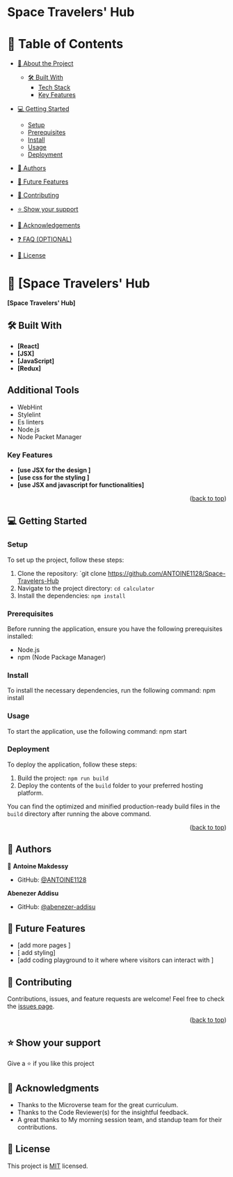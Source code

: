 <a name="Space Travelers' Hub"></a>

  <h1><b>Space Travelers' Hub</b></h1>

# 📗 Table of Contents

- [📖 About the Project](#about-project)
  - [🛠 Built With](#built-with)
    - [Tech Stack](#tech-stack)
    - [Key Features](#key-features)
 
- [💻 Getting Started](#getting-started)
  - [Setup](#setup)
  - [Prerequisites](#prerequisites)
  - [Install](#install)
  - [Usage](#usage)
  - [Deployment](#triangular_flag_on_post-deployment)
- [👥 Authors](#authors)
- [🔭 Future Features](#future-features)
- [🤝 Contributing](#contributing)
- [⭐️ Show your support](#support)
- [🙏 Acknowledgements](#acknowledgements)
- [❓ FAQ (OPTIONAL)](#faq)
- [📝 License](#license)

# 📖 [Space Travelers' Hub
 <a name="about-project"></a>

**[Space Travelers' Hub]**

## 🛠 Built With <a name="built-with"></a>
- **[React]**
- **[JSX]**
- **[JavaScript]**
- **[Redux]**

## Additional Tools

- WebHint
- Stylelint
- Es linters
- Node.js
- Node Packet Manager
### Key Features <a name="key-features"></a>

- **[use JSX for the design ]**
- **[use css for the styling ]**
- **[use JSX and javascript for functionalities]**
<p align="right">(<a href="#readme-top">back to top</a>)</p>

## 💻 Getting Started <a name="getting-started"></a>

### Setup

To set up the project, follow these steps:

1. Clone the repository: `git clone https://github.com/ANTOINE1128/Space-Travelers-Hub
2. Navigate to the project directory: `cd calculator`
3. Install the dependencies: `npm install`

### Prerequisites

Before running the application, ensure you have the following prerequisites installed:

- Node.js
- npm (Node Package Manager)
### Install

To install the necessary dependencies, run the following command: npm install

### Usage

To start the application, use the following command: npm start
 
### Deployment

To deploy the application, follow these steps:

1. Build the project: `npm run build`
2. Deploy the contents of the `build` folder to your preferred hosting platform.

You can find the optimized and minified production-ready build files in the `build` directory after running the above command.



<p align="right">(<a href="#readme-top">back to top</a>)</p>

## 👥 Authors <a name="authors"></a>

👥 
 **Antoine Makdessy**

- GitHub: [@ANTOINE1128](https://github.com/ANTOINE1128)

**Abenezer Addisu**
- GitHub: [@abenezer-addisu](https://github.com/abenezer-addisu#hi--im-abenezer-addisu)
## 🔭 Future Features <a name="future-features"></a>

- [add more pages ] 
- [ add styling]
- [add coding playground to it where where visitors can interact with ]

## 🤝 Contributing <a name="contributing"></a>

Contributions, issues, and feature requests are welcome!
Feel free to check the [issues page](https://github.com/ANTOINE1128/Space-Travelers-Hub/issues).

<p align="right">(<a href="#readme-top">back to top</a>)</p>



## ⭐️ Show your support <a name="support"></a>

Give a ⭐️ if you like this project 


## 🙏 Acknowledgments <a name="acknowledgements"></a>
- Thanks to the Microverse team for the great curriculum.
- Thanks to the Code Reviewer(s) for the insightful feedback.
- A great thanks to My morning session team, and standup team for their contributions.


## 📝 License <a name="license"></a>

This project is [MIT](./LICENSE) licensed.
